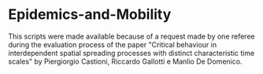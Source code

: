 # Epidemics-and-Mobility

This scripts were made available because of a request made by one referee during the evaluation process of the paper "Critical behaviour in interdependent spatial spreading processes with distinct characteristic time scales" by Piergiorgio Castioni, Riccardo Gallotti e Manlio De Domenico.

